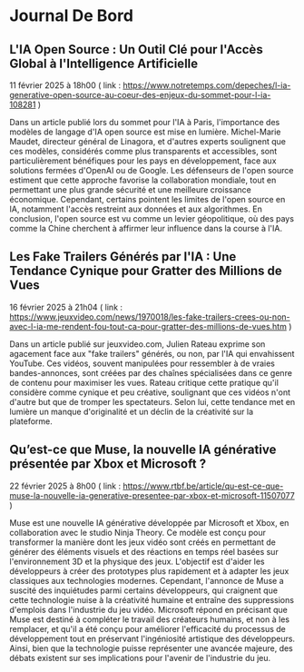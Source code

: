 # Journal De Bord

## L'IA Open Source : Un Outil Clé pour l'Accès Global à l'Intelligence Artificielle
11 février 2025 à 18h00 ( link : https://www.notretemps.com/depeches/l-ia-generative-open-source-au-coeur-des-enjeux-du-sommet-pour-l-ia-108281 )

Dans un article publié lors du sommet pour l'IA à Paris, l'importance des modèles de langage d'IA open source est mise en lumière. Michel-Marie Maudet, directeur général de Linagora, et d'autres experts soulignent que ces modèles, considérés comme plus transparents et accessibles, sont particulièrement bénéfiques pour les pays en développement, face aux solutions fermées d'OpenAI ou de Google. Les défenseurs de l'open source estiment que cette approche favorise la collaboration mondiale, tout en permettant une plus grande sécurité et une meilleure croissance économique. Cependant, certains pointent les limites de l'open source en IA, notamment l'accès restreint aux données et aux algorithmes. En conclusion, l'open source est vu comme un levier géopolitique, où des pays comme la Chine cherchent à affirmer leur influence dans la course à l'IA.

## Les Fake Trailers Générés par l'IA : Une Tendance Cynique pour Gratter des Millions de Vues
16 février 2025 à 21h04 ( link : https://www.jeuxvideo.com/news/1970018/les-fake-trailers-crees-ou-non-avec-l-ia-me-rendent-fou-tout-ca-pour-gratter-des-millions-de-vues.htm )

Dans un article publié sur jeuxvideo.com, Julien Rateau exprime son agacement face aux "fake trailers" générés, ou non, par l'IA qui envahissent YouTube. Ces vidéos, souvent manipulées pour ressembler à de vraies bandes-annonces, sont créées par des chaînes spécialisées dans ce genre de contenu pour maximiser les vues. Rateau critique cette pratique qu'il considère comme cynique et peu créative, soulignant que ces vidéos n'ont d'autre but que de tromper les spectateurs. Selon lui, cette tendance met en lumière un manque d'originalité et un déclin de la créativité sur la plateforme.

## Qu’est-ce que Muse, la nouvelle IA générative présentée par Xbox et Microsoft ?
22 février 2025 à 8h00 ( link : https://www.rtbf.be/article/qu-est-ce-que-muse-la-nouvelle-ia-generative-presentee-par-xbox-et-microsoft-11507077 )

Muse est une nouvelle IA générative développée par Microsoft et Xbox, en collaboration avec le studio Ninja Theory. Ce modèle est conçu pour transformer la manière dont les jeux vidéo sont créés en permettant de générer des éléments visuels et des réactions en temps réel basées sur l'environnement 3D et la physique des jeux. L'objectif est d'aider les développeurs à créer des prototypes plus rapidement et à adapter les jeux classiques aux technologies modernes.
Cependant, l'annonce de Muse a suscité des inquiétudes parmi certains développeurs, qui craignent que cette technologie nuise à la créativité humaine et entraîne des suppressions d'emplois dans l'industrie du jeu vidéo. Microsoft répond en précisant que Muse est destiné à compléter le travail des créateurs humains, et non à les remplacer, et qu'il a été conçu pour améliorer l'efficacité du processus de développement tout en préservant l'ingéniosité artistique des développeurs.
Ainsi, bien que la technologie puisse représenter une avancée majeure, des débats existent sur ses implications pour l'avenir de l'industrie du jeu.

